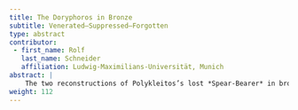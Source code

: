 ```yaml
---
title: The Doryphoros in Bronze
subtitle: Venerated–Suppressed–Forgotten
type: abstract
contributor:
 - first_name: Rolf
   last_name: Schneider
   affiliation: Ludwig-Maximilians-Universität, Munich
abstract: |
    The two reconstructions of Polykleitos’s lost *Spear-Bearer* in bronze can tell us many stories. They were both made in Munich from three Roman copies between 1910 and 1921. This paper addresses the bronzes’ place in history: in ancient art, in Stettin and Munich, and in Germany after the First and Second World Wars.
weight: 112
---
```

